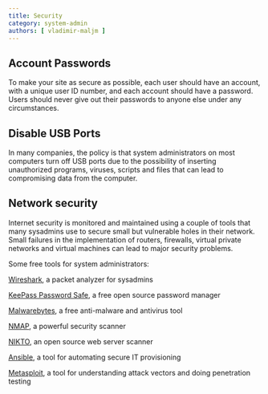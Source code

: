 ```yaml
---
title: Security
category: system-admin
authors: [ vladimir-maljm ]
---
```



## Account Passwords

To make your site as secure as possible, each user should have an account, with a unique user ID number, and each account should have a password. Users should never give out their passwords to anyone else under any circumstances.

## Disable USB Ports

In many companies, the policy is that system administrators on most computers turn off USB ports due to the possibility of inserting unauthorized programs, viruses, scripts and files that can lead to compromising data from the computer.

## Network security

Internet security is monitored and maintained using a couple of tools that many sysadmins use to secure small but vulnerable holes in their network.
Small failures in the implementation of routers, firewalls, virtual private networks and virtual machines can lead to major security problems.

Some free tools for system administrators:

[Wireshark](https://www.wireshark.org/), a packet analyzer for sysadmins

[KeePass Password Safe](http://keepass.info/), a free open source password manager

[Malwarebytes](https://www.malwarebytes.com/), a free anti-malware and antivirus tool

[NMAP](http://searchsecurity.techtarget.co.uk/tip/Nmap-tutorial-Nmap-scan-examples-for-vulnerability-discovery), a powerful security scanner

[NIKTO](https://cirt.net/Nikto2), an open source web server scanner

[Ansible](https://www.ansible.com/), a tool for automating secure IT provisioning

[Metasploit](https://www.metasploit.com/), a tool for understanding attack vectors and doing penetration testing
